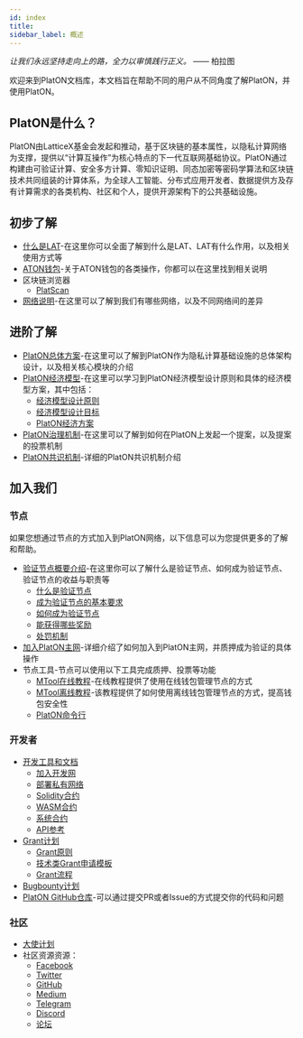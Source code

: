```yaml
---
id: index
title: 
sidebar_label: 概述
---
```

*让我们永远坚持走向上的路，全力以审慎践行正义。* ——  柏拉图

欢迎来到PlatON文档库，本文档旨在帮助不同的用户从不同角度了解PlatON，并使用PlatON。

## PlatON是什么？
PlatON由LatticeX基金会发起和推动，基于区块链的基本属性，以隐私计算网络为支撑，提供以“计算互操作”为核心特点的下一代互联网基础协议。PlatON通过构建由可验证计算、安全多方计算、零知识证明、同态加密等密码学算法和区块链技术共同组装的计算体系，为全球人工智能、分布式应用开发者、数据提供方及存有计算需求的各类机构、社区和个人，提供开源架构下的公共基础设施。

## 初步了解

- [什么是LAT](/docs/zh-CN/lat_introduced)-在这里你可以全面了解到什么是LAT、LAT有什么作用，以及相关使用方式等
- [ATON钱包](/docs/zh-CN/ATON-user-manual)-关于ATON钱包的各类操作，你都可以在这里找到相关说明
- 区块链浏览器
  - [PlatScan](https://scan.platon.network/)
- [网络说明](/docs/zh-CN/Network_Description)-在这里可以了解到我们有哪些网络，以及不同网络间的差异

## 进阶了解

- [PlatON总体方案](/docs/zh-CN/PlatON_Overall_Solution)-在这里可以了解到PlatON作为隐私计算基础设施的总体架构设计，以及相关核心模块的介绍
- [PlatON经济模型](/docs/zh-CN/Economic_Model)-在这里可以学习到PlatON经济模型设计原则和具体的经济模型方案，其中包括：
   - [经济模型设计原则](/docs/zh-CN/Economic_Model#%E5%85%AC%E9%93%BE%E8%AE%BE%E8%AE%A1%E5%8E%9F%E5%88%99)
   - [经济模型设计目标](/docs/zh-CN/Economic_Model#platon%E7%9A%84%E7%BB%8F%E6%B5%8E%E8%AE%BE%E8%AE%A1%E7%9B%AE%E6%A0%87)
   - [PlatON经济方案](/docs/zh-CN/Economic_Model#platon%E7%9A%84%E7%BB%8F%E6%B5%8E%E6%96%B9%E6%A1%88)
- [PlatON治理机制](/docs/zh-CN/PlatON_Governance_Solution)-在这里可以了解到如何在PlatON上发起一个提案，以及提案的投票机制
- [PlatON共识机制](/docs/zh-CN/PlatON_Solution)-详细的PlatON共识机制介绍

## 加入我们

### 节点
如果您想通过节点的方式加入到PlatON网络，以下信息可以为您提供更多的了解和帮助。
 - [验证节点概要介绍](/docs/zh-CN/PlatON_Validation_Introduce)-在这里你可以了解什么是验证节点、如何成为验证节点、验证节点的收益与职责等
   - [什么是验证节点](/docs/zh-CN/PlatON_Validation_Introduce#%E4%BB%80%E4%B9%88%E6%98%AF%E9%AA%8C%E8%AF%81%E8%8A%82%E7%82%B9)
   - [成为验证节点的基本要求](/docs/zh-CN/PlatON_Validation_Introduce#%E6%88%90%E4%B8%BA%E9%AA%8C%E8%AF%81%E8%8A%82%E7%82%B9%E7%9A%84%E5%9F%BA%E6%9C%AC%E8%A6%81%E6%B1%82)
   - [如何成为验证节点](/docs/zh-CN/PlatON_Validation_Introduce#%E5%A6%82%E4%BD%95%E6%88%90%E4%B8%BA%E9%AA%8C%E8%AF%81%E8%8A%82%E7%82%B9)
   - [能获得哪些奖励](/docs/zh-CN/PlatON_Validation_Introduce#%E5%A6%82%E4%BD%95%E6%88%90%E4%B8%BA%E9%AA%8C%E8%AF%81%E8%8A%82%E7%82%B9)
   - [处罚机制](/docs/zh-CN/PlatON_Validation_Introduce#%E5%93%AA%E4%BA%9B%E8%A1%8C%E4%B8%BA%E4%BC%9A%E8%A2%AB%E5%A4%84%E7%BD%9A)
 - [加入PlatON主网](/docs/zh-CN/Become_PlatON_Main_Verification)-详细介绍了如何加入到PlatON主网，并质押成为验证的具体操作
 - 节点工具-节点可以使用以下工具完成质押、投票等功能
   - [MTool在线教程](/docs/zh-CN/OnLine_MTool_Manual)-在线教程提供了使用在线钱包管理节点的方式
   - [MTool离线教程](/docs/zh-CN/OffLine_MTool_Manual)-该教程提供了如何使用离线钱包管理节点的方式，提高钱包安全性
   - [PlatON命令行](/docs/zh-CN/Command_Line_Tools)

### 开发者

- [开发工具和文档](/docs/zh-CN/PlatON_Overview_DevGuide)
  - [加入开发网](/docs/zh-CN/Become_PlatON_Dev_Verification)
  - [部署私有网络](/docs/zh-CN/Build_Private_Chain)
  - [Solidity合约](/docs/zh-CN/Solidity_Dev_Manual)
  - [WASM合约](/docs/zh-CN/Wasm_Dev_Manual)
  - [系统合约](/docs/zh-CN/PlatON_system_contract)
  - [API参考](/docs/zh-CN/Python_SDK)
- [Grant计划](https://forum.latticex.foundation/t/topic/1092)
  - [Grant原则](https://forum.latticex.foundation/t/topic/4128)
  - [技术类Grant申请模板](https://forum.latticex.foundation/t/topic/4126)
  - [Grant流程](https://forum.latticex.foundation/t/topic/4129)
- [Bugbounty计划](https://slowmist.io/platon/index.html?utm_source=index&utm_medium=cpc&utm_campaign=platon)
- [PlatON GitHub仓库](https://github.com/PlatONnetwork)-可以通过提交PR或者Issue的方式提交你的代码和问题

### 社区

- [大使计划](https://forum.latticex.foundation/t/topic/4246)
- 社区资源资源：
  - [Facebook](https://www.facebook.com/PlatONNetwork/)
  - [Twitter](https://twitter.com/PlatON_Network)
  - [GitHub](https://github.com/PlatONnetwork)
  - [Medium](https://medium.com/platon-network)
  - [Telegram](https://t.me/PlatONNetworkCN)
  - [Discord](https://discord.com/invite/jAjFzJ3Cff)
  - [论坛](https://forum.latticex.foundation/)
